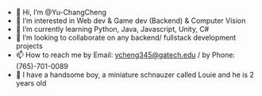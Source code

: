 - 👋 Hi, I’m @Yu-ChangCheng 
- 👀 I’m interested in Web dev & Game dev (Backend) & Computer Vision
- 🌱 I’m currently learning Python, Java, Javascript, Unity, C#
- 💞️ I’m looking to collaborate on any backend/ fullstack development projects 
- 📫 How to reach me by Email: ycheng345@gatech.edu / by Phone: (765)-701-0089
- 🐶 I have a handsome boy, a miniature schnauzer called Louie and he is 2 years old 
<!---
Yu-ChangCheng/Yu-ChangCheng is a ✨ special ✨ repository because its `README.md` (this file) appears on your GitHub profile.
You can click the Preview link to take a look at your changes.
--->
